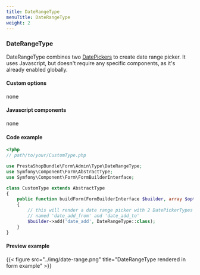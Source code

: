 ```yaml
---
title: DateRangeType
menuTitle: DateRangeType
weight: 2
---
```


### DateRangeType

DateRangeType combines two [DatePickers](../date-picker) to create date range picker. It uses Javascript,
but doesn't require any specific components, as it's already enabled globally.

#### Custom options

none

#### Javascript components

none

#### Code example

```php
<?php
// path/to/your/CustomType.php

use PrestaShopBundle\Form\Admin\Type\DateRangeType;
use Symfony\Component\Form\AbstractType;
use Symfony\Component\Form\FormBuilderInterface;

class CustomType extends AbstractType
{
    public function buildForm(FormBuilderInterface $builder, array $options)
    {
        // this will render a date range picker with 2 DatePickerTypes
        // named 'date_add_from' and 'date_add_to'
        $builder->add('date_add', DateRangeType::class);
    }
}
```

#### Preview example

{{< figure src="../img/date-range.png" title="DateRangeType rendered in form example" >}}
